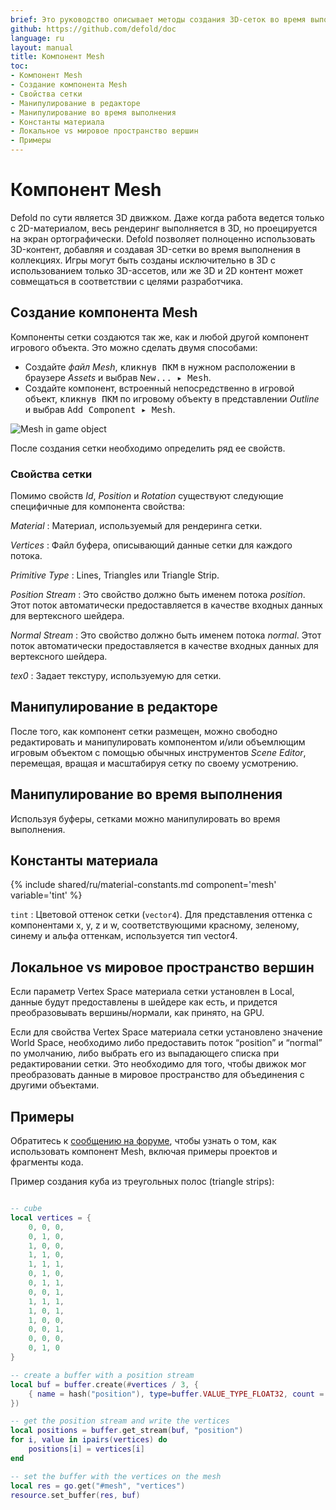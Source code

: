 ```yaml
---
brief: Это руководство описывает методы создания 3D-сеток во время выполнения игры.
github: https://github.com/defold/doc
language: ru
layout: manual
title: Компонент Mesh
toc:
- Компонент Mesh
- Создание компонента Mesh
- Свойства сетки
- Манипулирование в редакторе
- Манипулирование во время выполнения
- Константы материала
- Локальное vs мировое пространство вершин
- Примеры
---
```


# Компонент Mesh

Defold по сути является 3D движком. Даже когда работа ведется только с 2D-материалом, весь рендеринг выполняется в 3D, но проецируется на экран ортографически. Defold позволяет полноценно использовать 3D-контент, добавляя и создавая 3D-сетки во время выполнения в коллекциях. Игры могут быть созданы исключительно в 3D с использованием только 3D-ассетов, или же 3D и 2D контент может совмещаться в соответствии с целями разработчика.

## Создание компонента Mesh

Компоненты сетки создаются так же, как и любой другой компонент игрового объекта. Это можно сделать двумя способами:

- Создайте *файл Mesh*, <kbd>кликнув ПКМ</kbd> в нужном расположении в браузере *Assets* и выбрав <kbd>New... ▸ Mesh</kbd>.
- Создайте компонент, встроенный непосредственно в игровой объект, <kbd>кликнув ПКМ</kbd> по игровому объекту в представлении *Outline* и выбрав <kbd>Add Component ▸ Mesh</kbd>.

![Mesh in game object](/manuals/images/mesh/mesh.png)

После создания сетки необходимо определить ряд ее свойств.

### Свойства сетки

Помимо свойств *Id*, *Position* и *Rotation* существуют следующие специфичные для компонента свойства:

*Material*
: Материал, используемый для рендеринга сетки.

*Vertices*
: Файл буфера, описывающий данные сетки для каждого потока.

*Primitive Type*
: Lines, Triangles или Triangle Strip.

*Position Stream*
: Это свойство должно быть именем потока *position*. Этот поток автоматически предоставляется в качестве входных данных для вертексного шейдера.

*Normal Stream*
: Это свойство должно быть именем потока *normal*. Этот поток автоматически предоставляется в качестве входных данных для вертексного шейдера.

*tex0*
: Задает текстуру, используемую для сетки.

## Манипулирование в редакторе

После того, как компонент сетки размещен, можно свободно редактировать и манипулировать компонентом и/или объемлющим игровым объектом с помощью обычных инструментов *Scene Editor*, перемещая, вращая и масштабируя сетку по своему усмотрению.

## Манипулирование во время выполнения

Используя буферы, сетками можно манипулировать во время выполнения.

## Константы материала

{% include shared/ru/material-constants.md component='mesh' variable='tint' %}

`tint`
: Цветовой оттенок сетки (`vector4`). Для представления оттенка с компонентами x, y, z и w, соответствующими красному, зеленому, синему и альфа оттенкам, используется тип vector4.

## Локальное vs мировое пространство вершин
Если параметр Vertex Space материала сетки установлен в Local, данные будут предоставлены в шейдере как есть, и придется преобразовывать вершины/нормали, как принято, на GPU.

Если для свойства Vertex Space материала сетки установлено значение World Space, необходимо либо предоставить поток “position” и “normal” по умолчанию, либо выбрать его из выпадающего списка при редактировании сетки. Это необходимо для того, чтобы движок мог преобразовать данные в мировое пространство для объединения с другими объектами.

## Примеры
Обратитесь к [сообщению на форуме](https://forum.defold.com/t/mesh-component-in-defold-1-2-169-beta/65137), чтобы узнать о том, как использовать компонент Mesh, включая примеры проектов и фрагменты кода.

Пример создания куба из треугольных полос (triangle strips):

```Lua

-- cube
local vertices = {
	0, 0, 0,
	0, 1, 0,
	1, 0, 0,
	1, 1, 0,
	1, 1, 1,
	0, 1, 0,
	0, 1, 1,
	0, 0, 1,
	1, 1, 1,
	1, 0, 1,
	1, 0, 0,
	0, 0, 1,
	0, 0, 0,
	0, 1, 0
}

-- create a buffer with a position stream
local buf = buffer.create(#vertices / 3, {
	{ name = hash("position"), type=buffer.VALUE_TYPE_FLOAT32, count = 3 }
})

-- get the position stream and write the vertices
local positions = buffer.get_stream(buf, "position")
for i, value in ipairs(vertices) do
	positions[i] = vertices[i]
end

-- set the buffer with the vertices on the mesh
local res = go.get("#mesh", "vertices")
resource.set_buffer(res, buf)
```